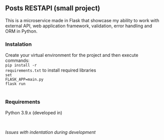 <b><h2>Posts RESTAPI (small project)</h2></b>
This is a microservice made in Flask that showcase my ability to work with external API, web application framework, validation, error handling and ORM in Python.
<br>

<b><h3>Instalation</h3></b>
Create your virtual environment for the project and then execute commands:
<code>
<br>pip install -r requirements.txt</code> to install required libraries
<br><code>set FLASK_APP=main.py</code>
<br><code>flask run</code>
<br>
<br>

<b><h3>Requirements</h3></b>
Python 3.9.x (developed in)

<br>

<i>Issues with indentation during development</i>